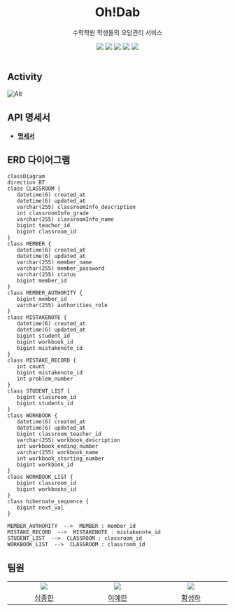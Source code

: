 <div align="center">
<h1>Oh!Dab</h1> 
<p>수학학원 학생들의 오답관리 서비스</p>

<div align="center">
    <img src="https://img.shields.io/badge/Java-11-182D44?style=for-the-badge&logoColor=white"/>
    <img src="https://img.shields.io/badge/Spring Boot-2.7.14-80EA6E?style=for-the-badge&logoColor=white"/>
    <img src="https://img.shields.io/badge/Spring Data JPA-2.7.14-80EA6E?style=for-the-badge&logoColor=white"/>
    <img src="https://img.shields.io/badge/MyBatis-2.2.0-4D3D3F?style=for-the-badge&logoColor=white"/>
    <img src="https://img.shields.io/badge/JUnit-5-DC514B?style=for-the-badge&logoColor=white"/>
</div>
<br />
</div>

## Activity

![Alt](https://repobeats.axiom.co/api/embed/b57f402847a7063c4a1e2420951848e40a4741ea.svg "Repobeats analytics image")

## API 명세서
- [**명세서**](https://oh-dab.github.io/server-api/index.html)

## ERD 다이어그램
```mermaid
classDiagram
direction BT
class CLASSROOM {
   datetime(6) created_at
   datetime(6) updated_at
   varchar(255) classroomInfo_description
   int classroomInfo_grade
   varchar(255) classroomInfo_name
   bigint teacher_id
   bigint classroom_id
}
class MEMBER {
   datetime(6) created_at
   datetime(6) updated_at
   varchar(255) member_name
   varchar(255) member_password
   varchar(255) status
   bigint member_id
}
class MEMBER_AUTHORITY {
   bigint member_id
   varchar(255) authorities_role
}
class MISTAKENOTE {
   datetime(6) created_at
   datetime(6) updated_at
   bigint student_id
   bigint workbook_id
   bigint mistakenote_id
}
class MISTAKE_RECORD {
   int count
   bigint mistakenote_id
   int problem_number
}
class STUDENT_LIST {
   bigint classroom_id
   bigint students_id
}
class WORKBOOK {
   datetime(6) created_at
   datetime(6) updated_at
   bigint classroom_teacher_id
   varchar(255) workbook_description
   int workbook_ending_number
   varchar(255) workbook_name
   int workbook_starting_number
   bigint workbook_id
}
class WORKBOOK_LIST {
   bigint classroom_id
   bigint workbooks_id
}
class hibernate_sequence {
   bigint next_val
}

MEMBER_AUTHORITY  -->  MEMBER : member_id
MISTAKE_RECORD  -->  MISTAKENOTE : mistakenote_id
STUDENT_LIST  -->  CLASSROOM : classroom_id
WORKBOOK_LIST  -->  CLASSROOM : classroom_id
```

## 팀원
<table>
  <tbody>
    <tr>
      <td align="center" valign="top" width="5%"><a href="http://github.com/simhani1"><img src="https://avatars.githubusercontent.com/u/48800281?v=4"/></a></td>
      <td align="center" valign="top" width="5%"><a href="https://github.com/linirini"><img src="https://avatars.githubusercontent.com/u/101927543?v=4"/></a></td>
      <td align="center" valign="top" width="5%"><a href="https://github.com/Fixtar"><img src="https://avatars.githubusercontent.com/u/58902013?v=4"/></a></td>
    </tr>
    <tr>
        <td align="center"><a href="https://github.com/oh-dab/server-api/pulls?q=is%3Apr+is%3Aclosed+assignee%3Asimhani1" title="Closed Pull Requests">심종한</a></td>
        <td align="center"><a href="https://github.com/oh-dab/server-api/pulls?q=is%3Apr+is%3Aclosed+assignee%3Alinirini" title="Closed Pull Requests">이예린</a></td>
        <td align="center"><a href="https://github.com/oh-dab/server-api/pulls?q=is%3Apr+is%3Aclosed+assignee%3AFixtar" title="Closed Pull Requests">황성하</a></td>
    </tr>
  </tbody>
</table>